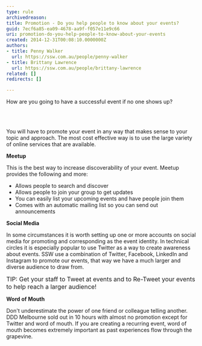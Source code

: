 ```yaml
---
type: rule
archivedreason: 
title: Promotion - Do you help people to know about your events?
guid: 7ecf6a85-ea09-4678-aa9f-f057e11e9c66
uri: promotion-do-you-help-people-to-know-about-your-events
created: 2014-12-31T00:08:10.0000000Z
authors:
- title: Penny Walker
  url: https://ssw.com.au/people/penny-walker
- title: Brittany Lawrence
  url: https://ssw.com.au/people/brittany-lawrence
related: []
redirects: []

---
```



<p class="ssw15-rteElement-P">How are you going to have a successful event if no one shows up?&#160;​​<br></p>
<br><excerpt class='endintro'></excerpt><br>
<p>You will have to promote your event in any way that makes sense to your topic and approach. The most cost effective way is to use the large variety of online services that are available. </p><p><strong>Meetup</strong></p><p>This is the best way to increase discoverability of your event. Meetup provides the following and more&#58;</p><ul><li>Allows people to search and discover​</li><li>Allows people to join your group to get updates</li><li>You can easily list your upcoming events and have people join them</li><li>Comes with an automatic mailing list so you can send out announcements</li></ul><p><strong>Social Media</strong></p><p>In some circumstances it is worth setting up one or more accounts on social media for promoting and corresponding as the event identity. In technical circles it is especially popular to use Twitter as a way to create awareness about events. SSW use a combination of Twitter, Facebook, LinkedIn and Instagram to promote our events,&#160;that way we have a much larger and diverse audience to draw from.​​<br></p><p class="ssw15-rteElement-Tip"><span style="font-size&#58;1rem;">TIP&#58; Get your staff to Tweet at events and to Re-Tweet your events to help reach a larger audience!&#160;​</span><span style="font-size&#58;1rem;">​</span><br></p><p><strong></strong><strong>Word of Mouth</strong></p><p>Don't underestimate the power of one friend or colleague telling another. DDD Melbourne sold out in 10 hours with almost no promotion except for Twitter and word of mouth. If you are creating a recurring event, word of mouth becomes extremely important as past experiences flow through the grapevine.</p>


